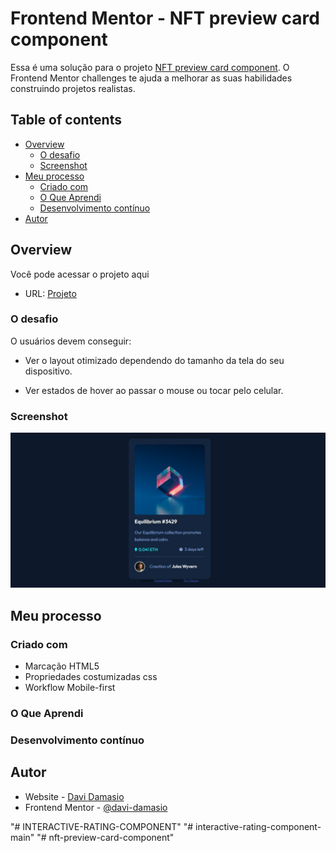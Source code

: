 # Frontend Mentor - NFT preview card component

Essa é uma solução para o projeto [NFT preview card component](https://www.frontendmentor.io/challenges/nft-preview-card-component-SbdUL_w0U/hub). O Frontend Mentor challenges te ajuda a melhorar as suas habilidades construindo  projetos realistas. 

## Table of contents

- [Overview](#overview)
  - [O desafio](#o-desafio)
  - [Screenshot](#screenshot)
- [Meu processo](#meu-processo)
  - [Criado com](#criado-com)
  - [O Que Aprendi](#o-que-aprendi)
  - [Desenvolvimento contínuo](#desenvolvimento-contínuo)
- [Autor](#autor)


## Overview
Você pode acessar o projeto aqui
- URL: [Projeto](https://davi-damasio.github.io/nft-preview-card-component/)
### O desafio

O usuários devem conseguir:

- Ver o layout otimizado dependendo do tamanho da tela do seu dispositivo.

- Ver estados de hover ao passar o mouse ou tocar pelo celular.

### Screenshot


![](./images/desktop.jpeg)





## Meu processo

### Criado com

- Marcação HTML5
- Propriedades costumizadas css
- Workflow Mobile-first

### O Que Aprendi



### Desenvolvimento contínuo




## Autor

- Website - [Davi Damasio](https://github.com/Davi-Damasio)
- Frontend Mentor - [@davi-damasio](https://www.frontendmentor.io/profile/Davi-Damasio)

"# INTERACTIVE-RATING-COMPONENT" 
"# interactive-rating-component-main" 
"# nft-preview-card-component" 
